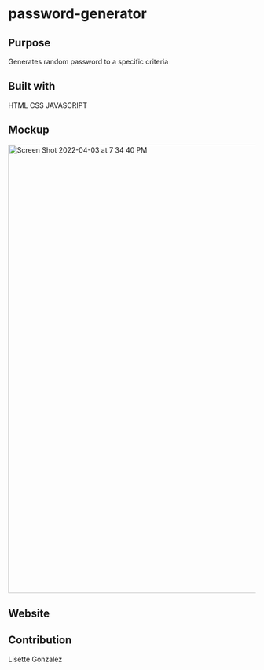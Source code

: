 # password-generator

## Purpose
Generates random password to a specific criteria

## Built with

HTML
CSS
JAVASCRIPT

## Mockup
<img width="912" alt="Screen Shot 2022-04-03 at 7 34 40 PM" src="https://user-images.githubusercontent.com/99147859/161453796-7a0dc5e0-537c-4bcf-9859-07caeba68c93.png">


    




## Website



## Contribution

Lisette Gonzalez
